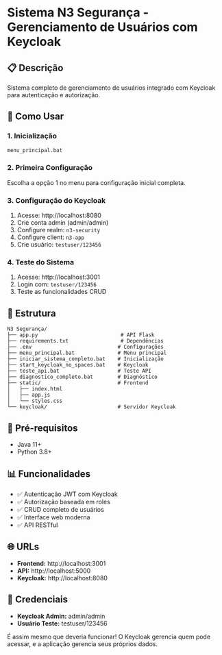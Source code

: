 # Sistema N3 Segurança - Gerenciamento de Usuários com Keycloak

## 📋 Descrição
Sistema completo de gerenciamento de usuários integrado com Keycloak para autenticação e autorização.

## 🚀 Como Usar

### 1. Inicialização
```bash
menu_principal.bat
```

### 2. Primeira Configuração
Escolha a opção 1 no menu para configuração inicial completa.

### 3. Configuração do Keycloak
1. Acesse: http://localhost:8080
2. Crie conta admin (admin/admin)
3. Configure realm: `n3-security`
4. Configure client: `n3-app`
5. Crie usuário: `testuser/123456`

### 4. Teste do Sistema
1. Acesse: http://localhost:3001
2. Login com: `testuser/123456`
3. Teste as funcionalidades CRUD

## 📁 Estrutura

```
N3 Segurança/
├── app.py                           # API Flask
├── requirements.txt                 # Dependências
├── .env                            # Configurações
├── menu_principal.bat              # Menu principal
├── iniciar_sistema_completo.bat    # Inicialização
├── start_keycloak_no_spaces.bat    # Keycloak
├── teste_api.bat                   # Teste API
├── diagnostico_completo.bat        # Diagnóstico
├── static/                         # Frontend
│   ├── index.html
│   ├── app.js
│   └── styles.css
└── keycloak/                       # Servidor Keycloak
```

## 🔧 Pré-requisitos
- Java 11+
- Python 3.8+

## 📊 Funcionalidades
- ✅ Autenticação JWT com Keycloak
- ✅ Autorização baseada em roles
- ✅ CRUD completo de usuários
- ✅ Interface web moderna
- ✅ API RESTful

## 🌐 URLs
- **Frontend:** http://localhost:3001
- **API:** http://localhost:5000
- **Keycloak:** http://localhost:8080

## 👥 Credenciais
- **Keycloak Admin:** admin/admin
- **Usuário Teste:** testuser/123456


É assim mesmo que deveria funcionar! O Keycloak gerencia quem pode acessar, e a aplicação gerencia seus próprios dados.